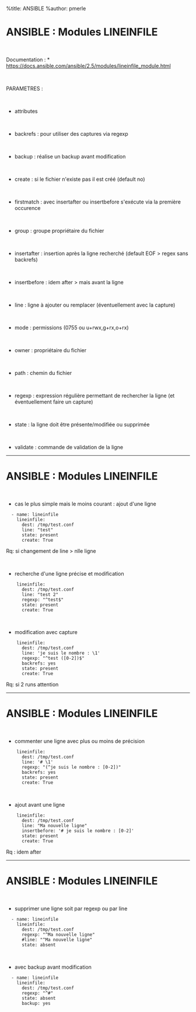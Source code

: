 %title: ANSIBLE
%author: pmerle


# ANSIBLE : Modules LINEINFILE


<br>

Documentation : 
	* https://docs.ansible.com/ansible/2.5/modules/lineinfile_module.html

<br>

PARAMETRES :

<br>

* attributes

<br>

* backrefs : pour utiliser des captures via regexp

<br>

* backup : réalise un backup avant modification

<br>

* create : si le fichier n'existe pas il est créé (default no)

<br>

* firstmatch : avec insertafter ou insertbefore s'exécute via la première occurence

<br>

* group : groupe propriétaire du fichier

<br>

* insertafter : insertion après la ligne recherché (default EOF > regex sans backrefs)

<br>

* insertbefore : idem after > mais avant la ligne

<br>

* line : ligne à ajouter ou remplacer (éventuellement avec la capture)

<br>

* mode : permissions (0755 ou u+rwx,g+rx,o+rx)

<br>

* owner : propriétaire du fichier

<br>

* path : chemin du fichier

<br>

* regexp : expression régulière permettant de rechercher la ligne (et éventuellement faire un capture)

<br>

* state : la ligne doit être présente/modifiée ou supprimée

<br>

* validate : commande de validation de la ligne

--------------------------------------------------------------------------------------

# ANSIBLE : Modules LINEINFILE


<br>

* cas le plus simple mais le moins courant : ajout d'une ligne

```
  - name: lineinfile
    lineinfile: 
      dest: /tmp/test.conf 
      line: "test"
      state: present
      create: True
```

Rq: si changement de line > nlle ligne

<br>

* recherche d'une ligne précise et modification

```
    lineinfile:
      dest: /tmp/test.conf
      line: "test 2"
      regexp: "^test$"
      state: present
      create: True
```

<br>

* modification avec capture

```
    lineinfile:
      dest: /tmp/test.conf
      line: 'je suis le nombre : \1'
      regexp: "^test ([0-2])$"
      backrefs: yes
      state: present
      create: True
```

Rq: si 2 runs attention

--------------------------------------------------------------------------------------

# ANSIBLE : Modules LINEINFILE


<br>

* commenter une ligne avec plus ou moins de précision

```
    lineinfile:
      dest: /tmp/test.conf
      line: '# \1'
      regexp: "(^je suis le nombre : [0-2])"
      backrefs: yes
      state: present
      create: True
```

<br>

* ajout avant une ligne

```
    lineinfile:
      dest: /tmp/test.conf
      line: "Ma nouvelle ligne"
      insertbefore: '# je suis le nombre : [0-2]'
      state: present
      create: True
```

Rq : idem after

--------------------------------------------------------------------------------------

# ANSIBLE : Modules LINEINFILE


<br>

* supprimer une ligne soit par regexp ou par line

```
  - name: lineinfile
    lineinfile:
      dest: /tmp/test.conf
      regexp: "^Ma nouvelle ligne"
      #line: "^Ma nouvelle ligne"
      state: absent
```

<br>

* avec backup avant modification

```
  - name: lineinfile
    lineinfile: 
      dest: /tmp/test.conf
      regexp: "^#"
      state: absent
      backup: yes
```
